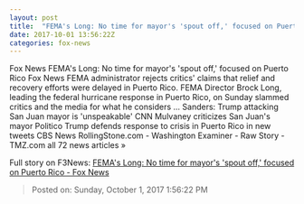 ```yaml
---
layout: post
title:  "FEMA's Long: No time for mayor's 'spout off,' focused on Puerto Rico - Fox News"
date: 2017-10-01 13:56:22Z
categories: fox-news
---
```


Fox News FEMA's Long: No time for mayor's 'spout off,' focused on Puerto Rico Fox News FEMA administrator rejects critics' claims that relief and recovery efforts were delayed in Puerto Rico. FEMA Director Brock Long, leading the federal hurricane response in Puerto Rico, on Sunday slammed critics and the media for what he considers ... Sanders: Trump attacking San Juan mayor is 'unspeakable' CNN Mulvaney criticizes San Juan's mayor Politico Trump defends response to crisis in Puerto Rico in new tweets CBS News RollingStone.com - Washington Examiner - Raw Story - TMZ.com all 72 news articles »


Full story on F3News: [FEMA's Long: No time for mayor's 'spout off,' focused on Puerto Rico - Fox News](http://www.f3nws.com/n/DCHn4D)

> Posted on: Sunday, October 1, 2017 1:56:22 PM
